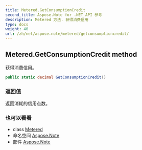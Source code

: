 ```yaml
---
title: Metered.GetConsumptionCredit
second_title: Aspose.Note for .NET API 参考
description: Metered 方法. 获得消费信用
type: docs
weight: 40
url: /zh/net/aspose.note/metered/getconsumptioncredit/
---
```

## Metered.GetConsumptionCredit method

获得消费信用。

```csharp
public static decimal GetConsumptionCredit()
```

### 返回值

返回消耗的信用点数。

### 也可以看看

* class [Metered](../)
* 命名空间 [Aspose.Note](../../metered/)
* 部件 [Aspose.Note](../../../)


